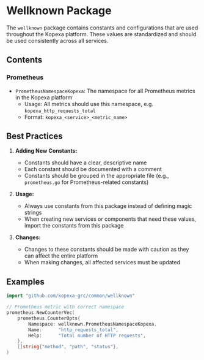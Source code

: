# Wellknown Package

The `wellknown` package contains constants and configurations that are used throughout the Kopexa platform. These values are standardized and should be used consistently across all services.

## Contents

### Prometheus

- `PrometheusNamespaceKopexa`: The namespace for all Prometheus metrics in the Kopexa platform
  - Usage: All metrics should use this namespace, e.g. `kopexa_http_requests_total`
  - Format: `kopexa_<service>_<metric_name>`

## Best Practices

1. **Adding New Constants:**
   - Constants should have a clear, descriptive name
   - Each constant should be documented with a comment
   - Constants should be grouped in the appropriate file (e.g., `prometheus.go` for Prometheus-related constants)

2. **Usage:**
   - Always use constants from this package instead of defining magic strings
   - When creating new services or components that need these values, import the constants from this package

3. **Changes:**
   - Changes to these constants should be made with caution as they can affect the entire platform
   - When making changes, all affected services must be updated

## Examples

```go
import "github.com/kopexa-grc/common/wellknown"

// Prometheus metric with correct namespace
prometheus.NewCounterVec(
    prometheus.CounterOpts{
        Namespace: wellknown.PrometheusNamespaceKopexa,
        Name:      "http_requests_total",
        Help:      "Total number of HTTP requests",
    },
    []string{"method", "path", "status"},
)
``` 
